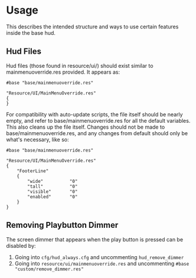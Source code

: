 # Usage

This describes the intended structure and ways to use certain features inside the base hud.

## Hud Files

Hud files (those found in resource/ui/) should exist similar to mainmenuoverride.res provided. It appears as:

```
#base "base/mainmenuoverride.res"

"Resource/UI/MainMenuOverride.res"
{
}
```

For compatibility with auto-update scripts, the file itself should be nearly empty, and refer to base/mainmenuoverride.res for all the default variables. This also cleans up the file itself. Changes should not be made to base/mainmenuoverride.res, and any changes from default should only be what's necessary, like so:

```
#base "base/mainmenuoverride.res"

"Resource/UI/MainMenuOverride.res"
{
	"FooterLine"
	{
		"wide"			"0"
		"tall"			"0"
		"visible"		"0"
		"enabled"		"0"
	}
}
```

## Removing Playbutton Dimmer

The screen dimmer that appears when the play button is pressed can be disabled by:

1. Going into `cfg/hud_always.cfg` and uncommenting `hud_remove_dimmer`
2. Going into `resource/ui/mainmenuoverride.res` and uncommenting `#base "custom/remove_dimmer.res"`
